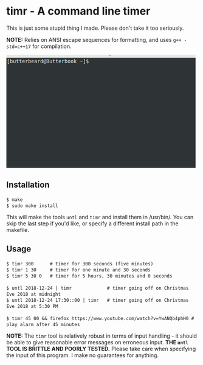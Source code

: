 # timr - A command line timer

This is just some stupid thing I made. Please don't take it too seriously.

**NOTE:** Relies on ANSI escape sequences for formatting, and uses `g++ -std=c++17`
for compilation.

![GIF showing how it timr works](./timr.gif)

## Installation

```
$ make
$ sudo make install
```

This will make the tools `untl` and `timr` and install them in /usr/bin/. You
can skip the last step if you'd like, or specify a different install path in the
makefile.

## Usage

```
$ timr 300      # timer for 300 seconds (five minutes)
$ timr 1 30     # timer for one minute and 30 seconds
$ timr 5 30 0   # timer for 5 hours, 30 minutes and 0 seconds

$ untl 2018-12-24 | timr             # timer going off on Christmas Eve 2018 at midnight
$ untl 2018-12-24 17:30::00 | timr   # timer going off on Christmas Eve 2018 at 5:30 PM

$ timr 45 00 && firefox https://www.youtube.com/watch?v=YwANQb4phH0 # play alarm after 45 minutes
```

**NOTE:** The `timr` tool is relatively robust in terms of input handling - it
should be able to give reasonable error messages on erroneous input.
**THE `untl` TOOL IS BRITTLE AND POORLY TESTED.** Please take care when 
specifying the input of this program. I make no guarantees for anything.
